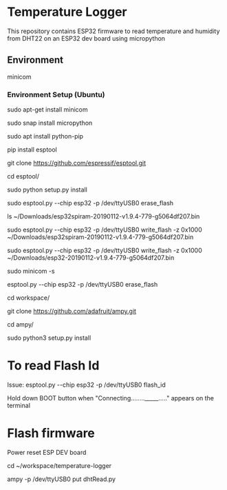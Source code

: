# Temperature Logger
This repository contains ESP32 firmware to read temperature and humidity from DHT22 on an ESP32 dev board using micropython

## Environment
minicom


### Environment Setup (Ubuntu)
sudo apt-get install minicom

sudo snap install micropython

sudo apt install python-pip

pip install esptool

git clone https://github.com/espressif/esptool.git

cd esptool/

sudo python setup.py install

sudo esptool.py --chip esp32 -p /dev/ttyUSB0 erase_flash

ls ~/Downloads/esp32spiram-20190112-v1.9.4-779-g5064df207.bin

sudo esptool.py --chip esp32 -p /dev/ttyUSB0 write_flash -z 0x1000 ~/Downloads/esp32spiram-20190112-v1.9.4-779-g5064df207.bin

sudo esptool.py --chip esp32 -p /dev/ttyUSB0 write_flash -z 0x1000 ~/Downloads/esp32-20190112-v1.9.4-779-g5064df207.bin

sudo minicom -s

esptool.py --chip esp32 -p /dev/ttyUSB0 erase_flash

cd workspace/

git clone https://github.com/adafruit/ampy.git

cd ampy/

sudo python3 setup.py install

# To read Flash Id

Issue:
    esptool.py --chip esp32 -p /dev/ttyUSB0 flash_id

Hold down BOOT button when "Connecting........_____....." appears on the terminal

# Flash firmware

Power reset ESP DEV board

cd ~/workspace/temperature-logger

ampy -p /dev/ttyUSB0 put dhtRead.py 